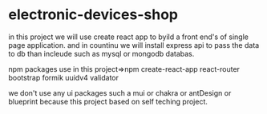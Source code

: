 # electronic-devices-shop
in this project we will use create react app to byild a front end's of single page application.
and in countinu we will install express api to pass the data to db than incleude such as mysql or mongodb databas.


npm packages use in this project=>npm create-react-app react-router bootstrap formik uuidv4 validator 


we don't use any ui packages such a mui or chakra or antDesign or blueprint because this project based on self teching project.
